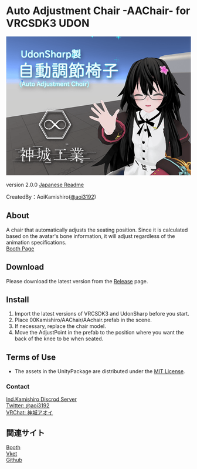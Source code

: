 # Auto Adjustment Chair -AAChair- for VRCSDK3 UDON
![HeaderImage](_Resources/Images/ShopImage.png)

version 2.0.0
[Japanese Readme][00]  

CreatedBy：AoiKamishiro([@aoi3192][01])  

## About
A chair that automatically adjusts the seating position. Since it is calculated based on the avatar's bone information, it will adjust regardless of the animation specifications.  
[Booth Page][71]  

## Download
Please download the latest version from the [Release][21] page.  

## Install  
1. Import the latest versions of VRCSDK3 and UdonSharp before you start.  
2. Place 00Kamishiro/AAChair/AAchair.prefab in the scene.  
3. If necessary, replace the chair model.  
4. Move the AdjustPoint in the prefab to the position where you want the back of the knee to be when seated.  

## Terms of Use  
* The assets in the UnityPackage are distributed under the [MIT License][61].  

### Contact  
[Ind.Kamishiro Discrod Server][81]  
[Twitter: @aoi3192][82]  
[VRChat: 神城アオイ][83]  
  
## 関連サイト  
[Booth][91]  
[Vket][92]  
[Github][93]  

[00]:AAChair-README_JP.md
[01]:https://twitter.com/aoi3192
[21]:https://github.com/AoiKamishiro/VRChatPrefabs/releases
[61]:https://github.com/AoiKamishiro/VRChatPrefabs/blob/master/LICENSE
[71]:https://kamishirolab.booth.pm/items/3052333
[81]:https://discord.gg/8muNKrzaSK
[82]:https://twitter.com/aoi3192
[83]:https://www.vrchat.com/home/user/usr_19514816-2cf8-43cc-a046-9e2d87d15af7
[91]:https://kamishirolab.booth.pm/
[92]:https://www.v-market.work/ec/shops/1810/detail/
[93]:https://github.com/AoiKamishiro
